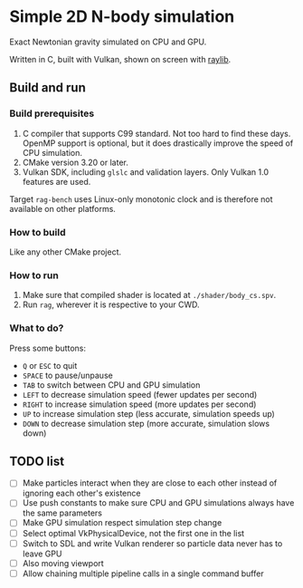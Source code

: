 # Simple 2D N-body simulation
Exact Newtonian gravity simulated on CPU and GPU.

Written in C, built with Vulkan, shown on screen with [raylib](https://github.com/raysan5/raylib).

## Build and run

### Build prerequisites

1. C compiler that supports C99 standard. Not too hard to find these days.
   OpenMP support is optional, but it does drastically improve the speed of CPU simulation.
2. CMake version 3.20 or later.
3. Vulkan SDK, including `glslc` and validation layers. Only Vulkan 1.0 features are used.

Target `rag-bench` uses Linux-only monotonic clock and is therefore not available on other platforms.

### How to build

Like any other CMake project.

### How to run

1. Make sure that compiled shader is located at `./shader/body_cs.spv`.
2. Run `rag`, wherever it is respective to your CWD.

### What to do?

Press some buttons:

* `Q` or `ESC` to quit
* `SPACE` to pause/unpause
* `TAB` to switch between CPU and GPU simulation
* `LEFT` to decrease simulation speed (fewer updates per second)
* `RIGHT` to increase simulation speed (more updates per second)
* `UP` to increase simulation step (less accurate, simulation speeds up)
* `DOWN` to decrease simulation step (more accurate, simulation slows down)

## TODO list

- [ ] Make particles interact when they are close to each other instead of ignoring each other's existence
- [ ] Use push constants to make sure CPU and GPU simulations always have the same parameters
- [ ] Make GPU simulation respect simulation step change
- [ ] Select optimal VkPhysicalDevice, not the first one in the list
- [ ] Switch to SDL and write Vulkan renderer so particle data never has to leave GPU
- [ ] Also moving viewport
- [ ] Allow chaining multiple pipeline calls in a single command buffer
